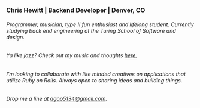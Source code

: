 ### Chris Hewitt | Backend Developer | Denver, CO 
###### Programmer, musician, type II fun enthusiast and lifelong student. Currently studying back end engineering at the Turing School of Software and design. 
 
###### Ya like jazz? Check out my music and thoughts [here.](http://www.goldenbullfrog.com/)

######  I’m looking to collaborate with like minded creatives on applications that utilize Ruby on Rails. Always open to sharing ideas and building things. 
######  Drop me a line at agop5134@gmail.com. 

<!--
**Henchworm/Henchworm** is a ✨ _special_ ✨ repository because its `README.md` (this file) appears on your GitHub profile.

Here are some ideas to get you started:

- 🔭 I’m currently working on ...
- 🌱 I’m currently learning ...
- 👯 I’m looking to collaborate on ...
- 🤔 I’m looking for help with ...
- 💬 Ask me about ...
- 📫 How to reach me: ...
- 😄 Pronouns: ...
- ⚡ Fun fact: ...
-->
